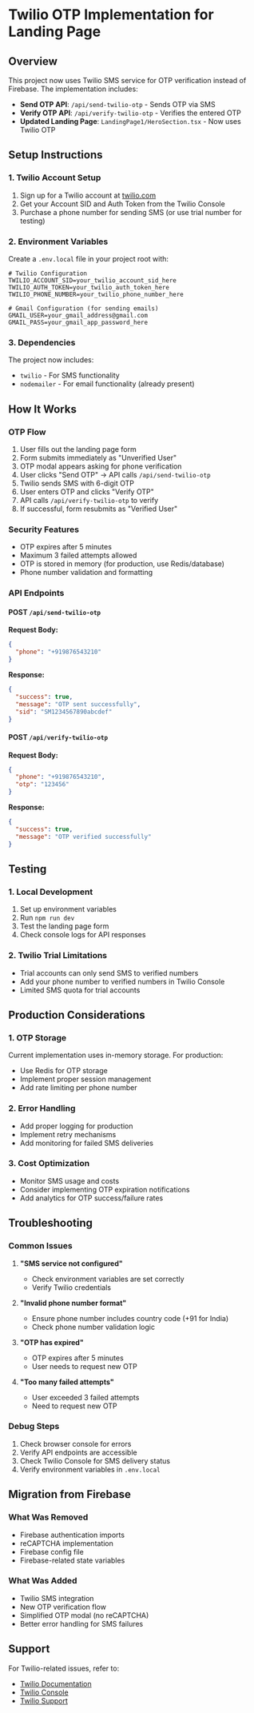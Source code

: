 # Twilio OTP Implementation for Landing Page

## Overview
This project now uses Twilio SMS service for OTP verification instead of Firebase. The implementation includes:

- **Send OTP API**: `/api/send-twilio-otp` - Sends OTP via SMS
- **Verify OTP API**: `/api/verify-twilio-otp` - Verifies the entered OTP
- **Updated Landing Page**: `LandingPage1/HeroSection.tsx` - Now uses Twilio OTP

## Setup Instructions

### 1. Twilio Account Setup
1. Sign up for a Twilio account at [twilio.com](https://twilio.com)
2. Get your Account SID and Auth Token from the Twilio Console
3. Purchase a phone number for sending SMS (or use trial number for testing)

### 2. Environment Variables
Create a `.env.local` file in your project root with:

```env
# Twilio Configuration
TWILIO_ACCOUNT_SID=your_twilio_account_sid_here
TWILIO_AUTH_TOKEN=your_twilio_auth_token_here
TWILIO_PHONE_NUMBER=your_twilio_phone_number_here

# Gmail Configuration (for sending emails)
GMAIL_USER=your_gmail_address@gmail.com
GMAIL_PASS=your_gmail_app_password_here
```

### 3. Dependencies
The project now includes:
- `twilio` - For SMS functionality
- `nodemailer` - For email functionality (already present)

## How It Works

### OTP Flow
1. User fills out the landing page form
2. Form submits immediately as "Unverified User"
3. OTP modal appears asking for phone verification
4. User clicks "Send OTP" → API calls `/api/send-twilio-otp`
5. Twilio sends SMS with 6-digit OTP
6. User enters OTP and clicks "Verify OTP"
7. API calls `/api/verify-twilio-otp` to verify
8. If successful, form resubmits as "Verified User"

### Security Features
- OTP expires after 5 minutes
- Maximum 3 failed attempts allowed
- OTP is stored in memory (for production, use Redis/database)
- Phone number validation and formatting

### API Endpoints

#### POST `/api/send-twilio-otp`
**Request Body:**
```json
{
  "phone": "+919876543210"
}
```

**Response:**
```json
{
  "success": true,
  "message": "OTP sent successfully",
  "sid": "SM1234567890abcdef"
}
```

#### POST `/api/verify-twilio-otp`
**Request Body:**
```json
{
  "phone": "+919876543210",
  "otp": "123456"
}
```

**Response:**
```json
{
  "success": true,
  "message": "OTP verified successfully"
}
```

## Testing

### 1. Local Development
1. Set up environment variables
2. Run `npm run dev`
3. Test the landing page form
4. Check console logs for API responses

### 2. Twilio Trial Limitations
- Trial accounts can only send SMS to verified numbers
- Add your phone number to verified numbers in Twilio Console
- Limited SMS quota for trial accounts

## Production Considerations

### 1. OTP Storage
Current implementation uses in-memory storage. For production:
- Use Redis for OTP storage
- Implement proper session management
- Add rate limiting per phone number

### 2. Error Handling
- Add proper logging for production
- Implement retry mechanisms
- Add monitoring for failed SMS deliveries

### 3. Cost Optimization
- Monitor SMS usage and costs
- Consider implementing OTP expiration notifications
- Add analytics for OTP success/failure rates

## Troubleshooting

### Common Issues

1. **"SMS service not configured"**
   - Check environment variables are set correctly
   - Verify Twilio credentials

2. **"Invalid phone number format"**
   - Ensure phone number includes country code (+91 for India)
   - Check phone number validation logic

3. **"OTP has expired"**
   - OTP expires after 5 minutes
   - User needs to request new OTP

4. **"Too many failed attempts"**
   - User exceeded 3 failed attempts
   - Need to request new OTP

### Debug Steps
1. Check browser console for errors
2. Verify API endpoints are accessible
3. Check Twilio Console for SMS delivery status
4. Verify environment variables in `.env.local`

## Migration from Firebase

### What Was Removed
- Firebase authentication imports
- reCAPTCHA implementation
- Firebase config file
- Firebase-related state variables

### What Was Added
- Twilio SMS integration
- New OTP verification flow
- Simplified OTP modal (no reCAPTCHA)
- Better error handling for SMS failures

## Support
For Twilio-related issues, refer to:
- [Twilio Documentation](https://www.twilio.com/docs)
- [Twilio Console](https://console.twilio.com)
- [Twilio Support](https://support.twilio.com)





